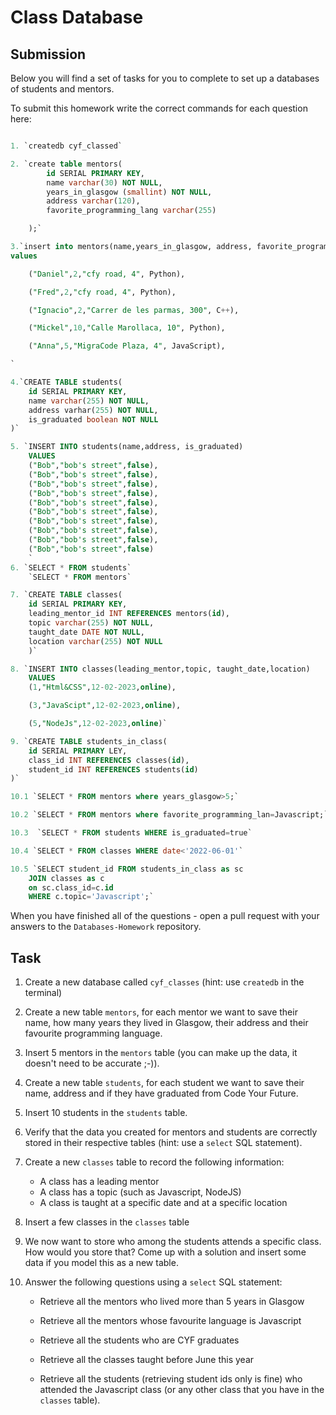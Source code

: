 # Class Database

## Submission

Below you will find a set of tasks for you to complete to set up a databases of students and mentors.

To submit this homework write the correct commands for each question here:

```sql

1. `createdb cyf_classed`

2. `create table mentors(
        id SERIAL PRIMARY KEY,
        name varchar(30) NOT NULL,
        years_in_glasgow (smallint) NOT NULL,
        address varchar(120),
        favorite_programming_lang varchar(255)

    );`

3.`insert into mentors(name,years_in_glasgow, address, favorite_programming_lang)
values

    ("Daniel",2,"cfy road, 4", Python),

    ("Fred",2,"cfy road, 4", Python),

    ("Ignacio",2,"Carrer de les parmas, 300", C++),

    ("Mickel",10,"Calle Marollaca, 10", Python),

    ("Anna",5,"MigraCode Plaza, 4", JavaScript),

`

4.`CREATE TABLE students(
    id SERIAL PRIMARY KEY,
    name varchar(255) NOT NULL,
    address varhar(255) NOT NULL,
    is_graduated boolean NOT NULL
)`

5. `INSERT INTO students(name,address, is_graduated)
    VALUES
    ("Bob","bob's street",false),
    ("Bob","bob's street",false),
    ("Bob","bob's street",false),
    ("Bob","bob's street",false),
    ("Bob","bob's street",false),
    ("Bob","bob's street",false),
    ("Bob","bob's street",false),
    ("Bob","bob's street",false),
    ("Bob","bob's street",false),
    ("Bob","bob's street",false)
    `
6. `SELECT * FROM students`
    `SELECT * FROM mentors`

7. `CREATE TABLE classes(
    id SERIAL PRIMARY KEY,
    leading_mentor_id INT REFERENCES mentors(id),
    topic varchar(255) NOT NULL,
    taught_date DATE NOT NULL,
    location varchar(255) NOT NULL
    )`

8. `INSERT INTO classes(leading_mentor,topic, taught_date,location)
    VALUES
    (1,"Html&CSS",12-02-2023,online),

    (3,"JavaScipt",12-02-2023,online),

    (5,"NodeJs",12-02-2023,online)`

9. `CREATE TABLE students_in_class(
    id SERIAL PRIMARY LEY,
    class_id INT REFERENCES classes(id),
    student_id INT REFERENCES students(id)
)`

10.1 `SELECT * FROM mentors where years_glasgow>5;`

10.2 `SELECT * FROM mentors where favorite_programming_lan=Javascript;`

10.3  `SELECT * FROM students WHERE is_graduated=true`

10.4 `SELECT * FROM classes WHERE date<'2022-06-01'`

10.5 `SELECT student_id FROM students_in_class as sc
    JOIN classes as c
    on sc.class_id=c.id
    WHERE c.topic='Javascript';`

```

When you have finished all of the questions - open a pull request with your answers to the `Databases-Homework` repository.

## Task

1. Create a new database called `cyf_classes` (hint: use `createdb` in the terminal)
2. Create a new table `mentors`, for each mentor we want to save their name, how many years they lived in Glasgow, their address and their favourite programming language.
3. Insert 5 mentors in the `mentors` table (you can make up the data, it doesn't need to be accurate ;-)).
4. Create a new table `students`, for each student we want to save their name, address and if they have graduated from Code Your Future.
5. Insert 10 students in the `students` table.
6. Verify that the data you created for mentors and students are correctly stored in their respective tables (hint: use a `select` SQL statement).
7. Create a new `classes` table to record the following information:

   - A class has a leading mentor
   - A class has a topic (such as Javascript, NodeJS)
   - A class is taught at a specific date and at a specific location

8. Insert a few classes in the `classes` table
9. We now want to store who among the students attends a specific class. How would you store that? Come up with a solution and insert some data if you model this as a new table.
10. Answer the following questions using a `select` SQL statement:

    - Retrieve all the mentors who lived more than 5 years in Glasgow

    - Retrieve all the mentors whose favourite language is Javascript

    - Retrieve all the students who are CYF graduates

    - Retrieve all the classes taught before June this year
    - Retrieve all the students (retrieving student ids only is fine) who attended the Javascript class (or any other class that you have in the `classes` table).
